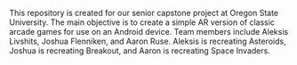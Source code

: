 This repository is created for our senior capstone project at Oregon State University. The main objective is to create a simple AR version of classic arcade games for use on an Android device. Team members include Aleksis Livshits, Joshua Flenniken, and Aaron Ruse. Aleksis is recreating Asteroids, Joshua is recreating Breakout, and Aaron is recreating Space Invaders. 
